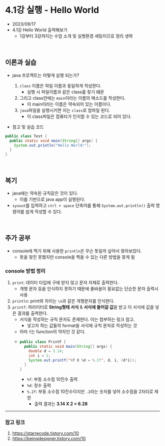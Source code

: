 # 4.1강 실행 - Hello World

- 2023/09/17
- 4.1강 Hello World 출력해보기
  - 1강부터 3강까지는 수업 소개 및 실행환경 세팅이므로 정리 생략

<br/>

## 이론과 실습

- java 프로젝트는 어떻게 실행 되는가?

  1. `class` 이름은 파일 이름과 동일하게 작성한다.
     - 실행 시 파일이름과 같은 class를 찾기 떄문
  2. 그리고 class안에는 `main`이라는 이름의 메소드를 작성한다.
     - 이 main이라는 이름은 약속되어 있는 이름이다.
  3. `java`파일을 실행시키면 이는 `class`로 컴파일 된다.
     - 이 class파일은 컴퓨터가 인지할 수 있는 코드로 되어 있다.

- 참고 및 실습 코드

```java
public class Test {
  public static void main(String[] args) {
    System.out.println("Hello World!");
  }
}
```

<br/>

## 복기

- java에는 약속된 규칙같은 것이 있다.
  - 이를 기반으로 java app이 실행된다.
- `sysout`를 입력하고 `ctrl + space` 단축어를 통해 `System.out.println()` 출력 명령어를 쉽게 작성할 수 있다.

<br/>

## 추가 공부

- console에 찍기 위해 사용한 `println`은 무슨 뜻일까 싶어서 찾아보았다.
  - 뜻을 찾진 못했지만 console을 찍을 수 있는 다른 방법을 찾게 됨

### console 방법 정리

1. `print`: 데이터 타입에 구애 받지 않고 문자 자체로 출력한다.
   - 개행 문자 등을 인식하지 못하기 때문에 줄바꿈이 필요없는 단순한 문자 출력시 사용
2. `println`: print와 차이는 `\n`과 같은 개행문자를 인식한다.
3. `printf`: 파라미터로 **String형태 서식** & **서식에 들어갈 값**을 받고 이 서식에 값을 넣은 결과를 출력한다.
   - 서식을 작성하는 규칙 문자도 존재한다. 이는 첨부하는 링크 참고.
     - 넣고자 하는 값들의 format을 서식에 규칙 문자로 작성하는 것
   - 아마 `f`는 function의 약자인 것 같다.
   - ```java
     public class PrintF {
       public static void main(String[] args) {
         double d = 3.14;
         int i = 2;
         System.out.printf('%f X %d = %.2f', d, i, (d*i));
       }
     }
     ```
     - `%f`: 부동 소수점 10진수 출력
     - `%d`: 정수 출력
     - `%.2f`: 부동 소수점 10진수이지만 `.2`라는 숫자를 넣어 소수점을 2자리로 제한
       - 출력 결과는 **3.14 X 2 = 6.28**

---

### 참고 링크

1. https://starrecode.tistory.com/10
2. https://beingdesigner.tistory.com/10
